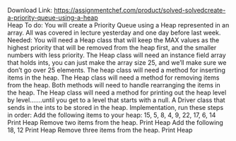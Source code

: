 Download Link: https://assignmentchef.com/product/solved-solvedcreate-a-priority-queue-using-a-heap
<br>
Heap To do: You will create a Priority Queue using a Heap represented in an array. All was covered in lecture yesterday and one day before last week. Needed: You will need a Heap class that will keep the MAX values as the highest priority that will be removed from the heap first, and the smaller numbers with less priority. The Heap class will need an instance field array that holds ints, you can just make the array size 25, and we’ll make sure we don’t go over 25 elements. The heap class will need a method for inserting items in the heap. The Heap class will need a method for removing items from the heap. Both methods will need to handle rearranging the items in the heap. The Heap class will need a method for printing out the heap level by level…….until you get to a level that starts with a null. A Driver class that sends in the ints to be stored in the heap. Implementation, run these steps in order: Add the following items to your heap: 15, 5, 8, 4, 9, 22, 17, 6, 14 Print Heap Remove two items from the heap. Print Heap Add the following 18, 12 Print Heap Remove three items from the heap. Print Heap